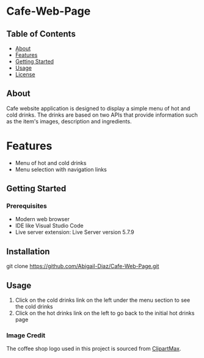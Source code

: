 # Cafe-Web-Page
## Table of Contents
- [About](#about)
- [Features](#features)
- [Getting Started](#getting-started)
- [Usage](#usage)
- [License](#Image-credit)
## About
Cafe website application is designed to display a simple menu of hot and cold drinks. The drinks are based on two APIs that provide information such as the item's images, description and ingredients.

# Features
- Menu of hot and cold drinks
- Menu selection with navigation links

## Getting Started
### Prerequisites
- Modern web browser
- IDE like Visual Studio Code
- Live server extension: Live Server version 5.7.9
## Installation
 git clone https://github.com/Abigail-Diaz/Cafe-Web-Page.git
## Usage
1. Click on the cold drinks link on the left under the menu section to see the cold drinks
2. Click on the hot drinks link on the left to go back to the initial hot drinks page
### Image Credit
The coffee shop logo used in this project is sourced from [ClipartMax](https://www.clipartmax.com/middle/m2i8N4K9H7N4i8K9_coffee-shop-logo-design-cafe-logo-png/).
